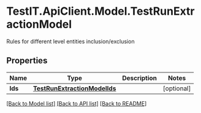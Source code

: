 # TestIT.ApiClient.Model.TestRunExtractionModel
Rules for different level entities inclusion/exclusion

## Properties

Name | Type | Description | Notes
------------ | ------------- | ------------- | -------------
**Ids** | [**TestRunExtractionModelIds**](TestRunExtractionModelIds.md) |  | [optional] 

[[Back to Model list]](../README.md#documentation-for-models) [[Back to API list]](../README.md#documentation-for-api-endpoints) [[Back to README]](../README.md)

